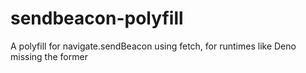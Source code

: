 # sendbeacon-polyfill
A polyfill for navigate.sendBeacon using fetch, for runtimes like Deno missing the former
